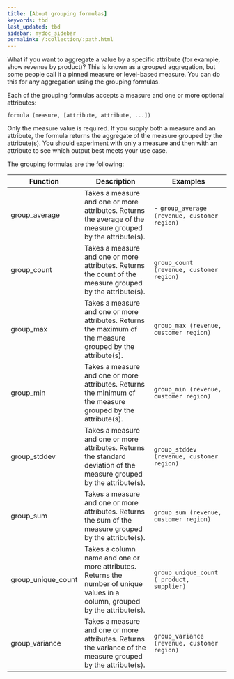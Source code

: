 ```yaml
---
title: [About grouping formulas]
keywords: tbd
last_updated: tbd
sidebar: mydoc_sidebar
permalink: /:collection/:path.html
---
```

What if you want to aggregate a value by a specific attribute (for example, show revenue by product)? This is known as a grouped aggregation, but some people call it a pinned measure or level-based measure. You can do this for any aggregation using the grouping formulas.

Each of the grouping formulas accepts a measure and one or more optional attributes:

```
formula (measure, [attribute, attribute, ...])
```

Only the measure value is required. If you supply both a measure and an attribute, the formula returns the aggregate of the measure grouped by the attribute(s). You should experiment with only a measure and then with an attribute to see which output best meets your use case.

The grouping formulas are the following:

|Function|Description|Examples|
|--------|-----------|--------|
|group_average|Takes a measure and one or more attributes. Returns the average of the measure grouped by the attribute(s).| -   `group_average (revenue, customer region)`|
|group_count|Takes a measure and one or more attributes. Returns the count of the measure grouped by the attribute(s).|  `group_count (revenue, customer region)`|
|group_max|Takes a measure and one or more attributes. Returns the maximum of the measure grouped by the attribute(s).|  `group_max (revenue, customer region)`|
|group_min|Takes a measure and one or more attributes. Returns the minimum of the measure grouped by the attribute(s).|  `group_min (revenue, customer region)`|
|group_stddev|Takes a measure and one or more attributes. Returns the standard deviation of the measure grouped by the attribute(s).|  `group_stddev (revenue, customer region)`|
|group_sum|Takes a measure and one or more attributes. Returns the sum of the measure grouped by the attribute(s).|  `group_sum (revenue, customer region)`|
|group_unique_count|Takes a column name and one or more attributes. Returns the number of unique values in a column, grouped by the attribute(s).|  `group_unique_count ( product, supplier)`|
|group_variance|Takes a measure and one or more attributes. Returns the variance of the measure grouped by the attribute(s).|  `group_variance (revenue, customer region)`|
